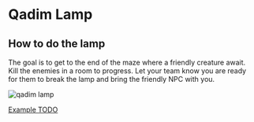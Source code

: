 # Qadim Lamp

## How to do the lamp

The goal is to get to the end of the maze where a friendly creature await. Kill the enemies in a room to progress. Let your team know you are ready for them to break the lamp and bring the friendly NPC with you.

![qadim lamp](/images/qadim-lamp.jpg)

[Example TODO]()
